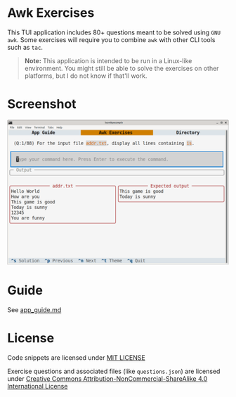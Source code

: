# Awk Exercises

This TUI application includes 80+ questions meant to be solved using `GNU awk`. Some exercises will require you to combine `awk` with other CLI tools such as `tac`.

> **Note:** This application is intended to be run in a Linux-like environment. You might still be able to solve the exercises on other platforms, but I do not know if that'll work.

# Screenshot

![Sample exercise](https://raw.githubusercontent.com/learnbyexample/TUI-apps/main/AwkExercises/awk_exercises.png)

# Guide

See [app_guide.md](https://github.com/learnbyexample/TUI-apps/blob/main/AwkExercises/app_guide.md)

# License

Code snippets are licensed under [MIT LICENSE](https://github.com/learnbyexample/TUI-apps/blob/main/LICENSE)

Exercise questions and associated files (like `questions.json`) are licensed under [Creative Commons Attribution-NonCommercial-ShareAlike 4.0 International License](https://creativecommons.org/licenses/by-nc-sa/4.0/)

